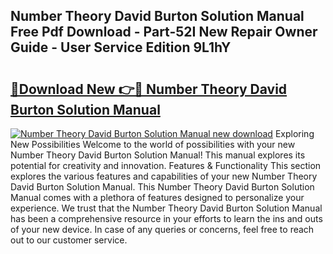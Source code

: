 ## Number Theory David Burton Solution Manual Free Pdf Download - Part-52I New Repair Owner Guide - User Service Edition 9L1hY

# <h2><a href="http://bc50932.oget.top/?id=Number+Theory+David+Burton+Solution+Manual">🔗Download New 👉🔴 Number Theory David Burton Solution Manual</a></h2>

[![Number Theory David Burton Solution Manual new download](https://i.imgur.com/5g1atiW.png)](http://bc50932.oget.top/?id=Number+Theory+David+Burton+Solution+Manual)
Exploring New Possibilities Welcome to the world of possibilities with your new Number Theory David Burton Solution Manual! This manual explores its potential for creativity and innovation. Features & Functionality This section explores the various features and capabilities of your new Number Theory David Burton Solution Manual. This Number Theory David Burton Solution Manual comes with a plethora of features designed to personalize your experience. We trust that the Number Theory David Burton Solution Manual has been a comprehensive resource in your efforts to learn the ins and outs of your new device. In case of any queries or concerns, feel free to reach out to our customer service.
